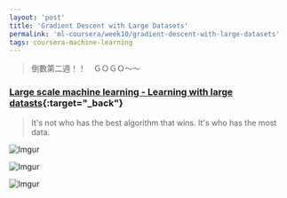 ```yaml
---
layout: 'post'
title: 'Gradient Descent with Large Datasets'
permalink: 'ml-coursera/week10/gradient-descent-with-large-datasets'
tags: coursera-machine-learning
---
```


> 倒數第二週！！　ＧＯＧＯ～～

### [Large scale machine learning - Learning with large datasts](https://www.coursera.org/learn/machine-learning/lecture/CipHf/learning-with-large-datasets){:target="_back"}

> It's not who has the best algorithm that wins. It's who has the most data.


![Imgur](https://i.imgur.com/7BHIAlk.jpg)

![Imgur](https://i.imgur.com/WA0KHfL.jpg)

![Imgur](https://i.imgur.com/DMvWcoD.jpg)